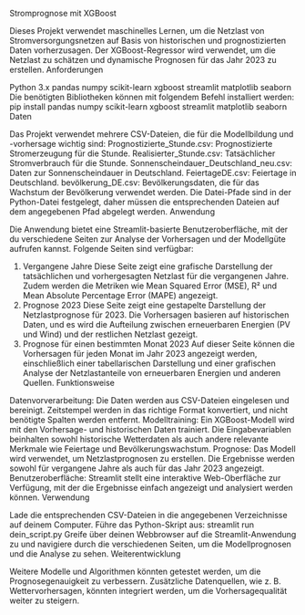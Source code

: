 Stromprognose mit XGBoost

Dieses Projekt verwendet maschinelles Lernen, um die Netzlast von Stromversorgungsnetzen auf Basis von historischen und prognostizierten Daten vorherzusagen. Der XGBoost-Regressor wird verwendet, um die Netzlast zu schätzen und dynamische Prognosen für das Jahr 2023 zu erstellen.
Anforderungen

Python 3.x
pandas
numpy
scikit-learn
xgboost
streamlit
matplotlib
seaborn
Die benötigten Bibliotheken können mit folgendem Befehl installiert werden:
pip install pandas numpy scikit-learn xgboost streamlit matplotlib seaborn
Daten

Das Projekt verwendet mehrere CSV-Dateien, die für die Modellbildung und -vorhersage wichtig sind:
Prognostizierte_Stunde.csv: Prognostizierte Stromerzeugung für die Stunde.
Realisierter_Stunde.csv: Tatsächlicher Stromverbrauch für die Stunde.
Sonnenscheindauer_Deutschland_neu.csv: Daten zur Sonnenscheindauer in Deutschland.
FeiertageDE.csv: Feiertage in Deutschland.
bevölkerung_DE.csv: Bevölkerungsdaten, die für das Wachstum der Bevölkerung verwendet werden.
Die Datei-Pfade sind in der Python-Datei festgelegt, daher müssen die entsprechenden Dateien auf dem angegebenen Pfad abgelegt werden.
Anwendung

Die Anwendung bietet eine Streamlit-basierte Benutzeroberfläche, mit der du verschiedene Seiten zur Analyse der Vorhersagen und der Modellgüte aufrufen kannst. Folgende Seiten sind verfügbar:
1. Vergangene Jahre
Diese Seite zeigt eine grafische Darstellung der tatsächlichen und vorhergesagten Netzlast für die vergangenen Jahre. Zudem werden die Metriken wie Mean Squared Error (MSE), R² und Mean Absolute Percentage Error (MAPE) angezeigt.
2. Prognose 2023
Diese Seite zeigt eine gestapelte Darstellung der Netzlastprognose für 2023. Die Vorhersagen basieren auf historischen Daten, und es wird die Aufteilung zwischen erneuerbaren Energien (PV und Wind) und der restlichen Netzlast gezeigt.
3. Prognose für einen bestimmten Monat 2023
Auf dieser Seite können die Vorhersagen für jeden Monat im Jahr 2023 angezeigt werden, einschließlich einer tabellarischen Darstellung und einer grafischen Analyse der Netzlastanteile von erneuerbaren Energien und anderen Quellen.
Funktionsweise

Datenvorverarbeitung: Die Daten werden aus CSV-Dateien eingelesen und bereinigt. Zeitstempel werden in das richtige Format konvertiert, und nicht benötigte Spalten werden entfernt.
Modelltraining: Ein XGBoost-Modell wird mit den Vorhersage- und historischen Daten trainiert. Die Eingabevariablen beinhalten sowohl historische Wetterdaten als auch andere relevante Merkmale wie Feiertage und Bevölkerungswachstum.
Prognose: Das Modell wird verwendet, um Netzlastprognosen zu erstellen. Die Ergebnisse werden sowohl für vergangene Jahre als auch für das Jahr 2023 angezeigt.
Benutzeroberfläche: Streamlit stellt eine interaktive Web-Oberfläche zur Verfügung, mit der die Ergebnisse einfach angezeigt und analysiert werden können.
Verwendung

Lade die entsprechenden CSV-Dateien in die angegebenen Verzeichnisse auf deinem Computer.
Führe das Python-Skript aus:
streamlit run dein_script.py
Greife über deinen Webbrowser auf die Streamlit-Anwendung zu und navigiere durch die verschiedenen Seiten, um die Modellprognosen und die Analyse zu sehen.
Weiterentwicklung

Weitere Modelle und Algorithmen könnten getestet werden, um die Prognosegenauigkeit zu verbessern.
Zusätzliche Datenquellen, wie z. B. Wettervorhersagen, könnten integriert werden, um die Vorhersagequalität weiter zu steigern.
